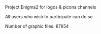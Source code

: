 Project Enigma2 for logos & picons channels

All users who wish to participate can do so

Number of graphic files: 87954
